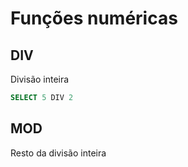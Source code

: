 # Funções numéricas
## DIV
Divisão inteira
```sql
SELECT 5 DIV 2
```

## MOD
Resto da divisão inteira
```sql

```
<!--stackedit_data:
eyJoaXN0b3J5IjpbLTEwMTcyNDg3NjgsMjA5MzE1MTYxM119
-->
